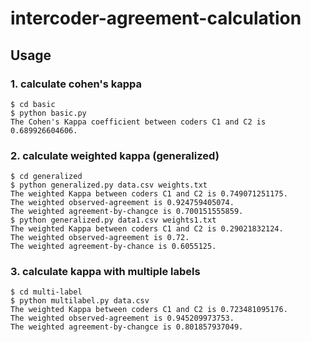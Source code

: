 # intercoder-agreement-calculation


## Usage

### 1. calculate cohen's kappa

```console
$ cd basic
$ python basic.py
The Cohen's Kappa coefficient between coders C1 and C2 is 0.689926604606.
```

### 2. calculate weighted kappa (generalized)
```console
$ cd generalized
$ python generalized.py data.csv weights.txt
The weighted Kappa between coders C1 and C2 is 0.749071251175.
The weighted observed-agreement is 0.924759405074.
The weighted agreement-by-changce is 0.700151555859.
$ python generalized.py data1.csv weights1.txt
The weighted Kappa between coders C1 and C2 is 0.29021832124.
The weighted observed-agreement is 0.72.
The weighted agreement-by-chance is 0.6055125.
```

### 3. calculate kappa with multiple labels
```console
$ cd multi-label
$ python multilabel.py data.csv
The weighted Kappa between coders C1 and C2 is 0.723481095176.
The weighted observed-agreement is 0.945209973753.
The weighted agreement-by-changce is 0.801857937049.
```
